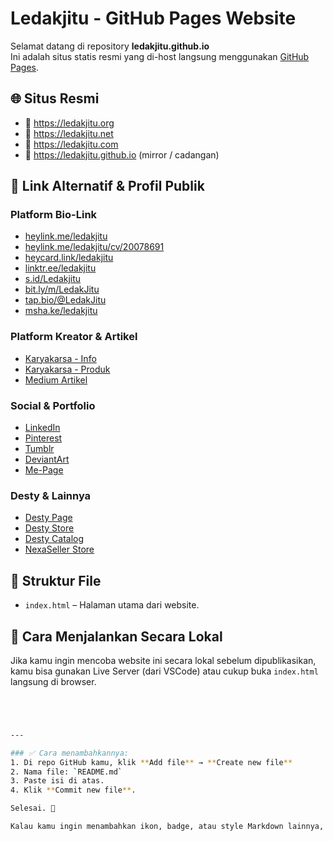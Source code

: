 # Ledakjitu - GitHub Pages Website

Selamat datang di repository **ledakjitu.github.io**  
Ini adalah situs statis resmi yang di-host langsung menggunakan [GitHub Pages](https://pages.github.com/).

## 🌐 Situs Resmi
- 🔗 https://ledakjitu.org  
- 🔗 https://ledakjitu.net  
- 🔗 https://ledakjitu.com  
- 🔗 https://ledakjitu.github.io (mirror / cadangan)

## 🔗 Link Alternatif & Profil Publik

### Platform Bio-Link
- [heylink.me/ledakjitu](https://heylink.me/ledakjitu/)
- [heylink.me/ledakjitu/cv/20078691](https://heylink.me/ledakjitu/cv/20078691/)
- [heycard.link/ledakjitu](https://heycard.link/ledakjitu)
- [linktr.ee/ledakjitu](https://linktr.ee/ledakjitu)
- [s.id/Ledakjitu](https://s.id/Ledakjitu)
- [bit.ly/m/LedakJitu](https://bit.ly/m/LedakJitu)
- [tap.bio/@LedakJitu](https://tap.bio/@LedakJitu)
- [msha.ke/ledakjitu](https://msha.ke/ledakjitu)

### Platform Kreator & Artikel
- [Karyakarsa - Info](https://www.karyakarsa.com/ledakjitu/info)
- [Karyakarsa - Produk](https://www.karyakarsa.com/ledakjitu/v-1111042)
- [Medium Artikel](https://medium.com/@seosementara/ledakgg-selaku-afiliasi-game-online-26b66f4e63e6)

### Social & Portfolio
- [LinkedIn](https://www.linkedin.com/in/ledak-jitu-234a68385/)
- [Pinterest](https://id.pinterest.com/ledakjitu/)
- [Tumblr](https://ledakjitu.tumblr.com)
- [DeviantArt](https://www.deviantart.com/ledakjitu/about)
- [Me-Page](https://me-page.com/p/918697/Ledakjitu)

### Desty & Lainnya
- [Desty Page](https://desty.page/ledakjitu)
- [Desty Store](https://desty.store/ledakjitu)
- [Desty Catalog](https://desty.store/ledakjitu/catalog)
- [NexaSeller Store](https://ledakjitu.nexaseller.com/)

## 📁 Struktur File

- `index.html` – Halaman utama dari website.

## 🚀 Cara Menjalankan Secara Lokal

Jika kamu ingin mencoba website ini secara lokal sebelum dipublikasikan, kamu bisa gunakan Live Server (dari VSCode) atau cukup buka `index.html` langsung di browser.

```bash




---

### ✅ Cara menambahkannya:
1. Di repo GitHub kamu, klik **Add file** → **Create new file**
2. Nama file: `README.md`
3. Paste isi di atas.
4. Klik **Commit new file**.

Selesai. 🎉

Kalau kamu ingin menambahkan ikon, badge, atau style Markdown lainnya, tinggal beri tahu — bisa aku bantu sesuaikan.
